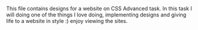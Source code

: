This file contains designs for a website on CSS Advanced task.
In this task I will doing one of the things I love doing, implementing designs and giving life to a website in style :) enjoy viewing the sites. 
